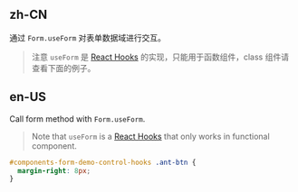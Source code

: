 ## zh-CN

通过 `Form.useForm` 对表单数据域进行交互。

> 注意 `useForm` 是 [React Hooks](https://reactjs.org/docs/hooks-intro.html) 的实现，只能用于函数组件，class 组件请查看下面的例子。

## en-US

Call form method with `Form.useForm`.

> Note that `useForm` is a [React Hooks](https://reactjs.org/docs/hooks-intro.html) that only works in functional component.

```css
#components-form-demo-control-hooks .ant-btn {
  margin-right: 8px;
}
```
